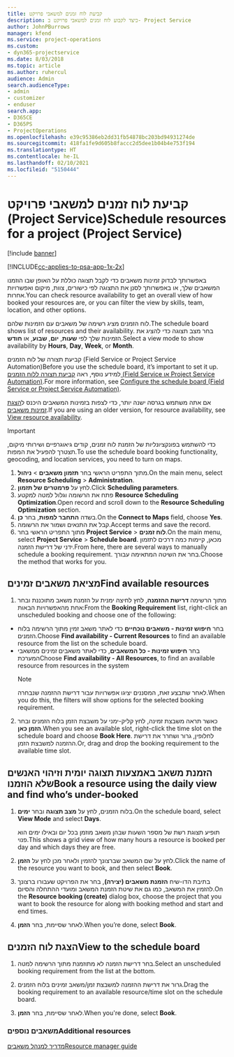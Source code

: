 ```yaml
---
title: ‏‫קביעת לוח זמנים למשאבי פרויקט
description: כיצד לקבוע לוח זמנים למשאבי פרויקט ב- Project Service
author: JohnPBurrows
manager: kfend
ms.service: project-operations
ms.custom:
- dyn365-projectservice
ms.date: 8/03/2018
ms.topic: article
ms.author: ruhercul
audience: Admin
search.audienceType:
- admin
- customizer
- enduser
search.app:
- D365CE
- D365PS
- ProjectOperations
ms.openlocfilehash: e39c95386eb2dd31fb54878bc203bd94931274de
ms.sourcegitcommit: 418fa1fe9d605b8faccc2d5dee1b04b4e753f194
ms.translationtype: HT
ms.contentlocale: he-IL
ms.lasthandoff: 02/10/2021
ms.locfileid: "5150444"
---
```

# <a name="schedule-resources-for-a-project-project-service"></a><span data-ttu-id="4a55c-103">קביעת לוח זמנים למשאבי פרויקט (Project Service)</span><span class="sxs-lookup"><span data-stu-id="4a55c-103">Schedule resources for a project (Project Service)</span></span>

[!include [banner](../includes/psa-now-project-operations.md)]

[!INCLUDE[cc-applies-to-psa-app-1x-2x](../includes/cc-applies-to-psa-app-1x-2x.md)]

<span data-ttu-id="4a55c-104">באפשרותך לבדוק זמינות משאבים כדי לקבל תצוגה כוללת על האופן שבו הוזמנו המשאבים שלך, או באפשרותך לסנן את התצוגה לפי כישורים, צוות, מיקום ואפשרויות אחרות.</span><span class="sxs-lookup"><span data-stu-id="4a55c-104">You can check resource availability to get an overall view of how booked your resources are, or you can filter the view by skills, team, location, and other options.</span></span>  
  
<span data-ttu-id="4a55c-105">לוח הזמנים מציג רשימה של משאבים עם הזמינות שלהם.</span><span class="sxs-lookup"><span data-stu-id="4a55c-105">The schedule board shows list of resources and their availability.</span></span> <span data-ttu-id="4a55c-106">בחר מצב תצוגה כדי להציג את הזמינות שלך לפי **שעות**, **יום**, **שבוע**, או **חודש**.</span><span class="sxs-lookup"><span data-stu-id="4a55c-106">Select a view mode to show availability by **Hours**, **Day**, **Week**, or **Month**.</span></span>  
  
<span data-ttu-id="4a55c-107"> קביעת תצורה של לוח הזמנים (Field Service or Project Service Automation)</span><span class="sxs-lookup"><span data-stu-id="4a55c-107">Before you use the schedule board, it’s important to set it up.</span></span> <span data-ttu-id="4a55c-108">למידע נוסף, ראה [קביעת תצורה ללוח הזמנים (Field Service או Project Service Automation)](https://docs.microsoft.com/dynamics365/field-service/configure-schedule-board).</span><span class="sxs-lookup"><span data-stu-id="4a55c-108">For more information, see [Configure the schedule board (Field Service or Project Service Automation)](https://docs.microsoft.com/dynamics365/field-service/configure-schedule-board).</span></span>
  
<span data-ttu-id="4a55c-109">אם אתה משתמש בגרסה ישנה יותר, כדי לצפות בזמינות המשאבים היכנס ל[הצגת זמינות משאבים](../psa/view-resource-availability.md).</span><span class="sxs-lookup"><span data-stu-id="4a55c-109">If you are using an older version, for resource availability, see [View resource availability](../psa/view-resource-availability.md).</span></span>  

> [!IMPORTANT]
>  <span data-ttu-id="4a55c-110">כדי להשתמש בפונקציונליות של הזמנת לוח זמנים, קודים גיאוגרפיים‬ ושירותי מיקום, תצטרך להפעיל את המפות.</span><span class="sxs-lookup"><span data-stu-id="4a55c-110">To use the schedule board booking functionality, geocoding, and location services, you need to turn on maps.</span></span>  
> 
> 1. <span data-ttu-id="4a55c-111">מתוך התפריט הראשי בחר **תזמון משאבים** > **ניהול**.</span><span class="sxs-lookup"><span data-stu-id="4a55c-111">On the main menu, select **Resource Scheduling** > **Administration**.</span></span>  
> 2. <span data-ttu-id="4a55c-112">לחץ על **פרמטרים של תזמון**.</span><span class="sxs-lookup"><span data-stu-id="4a55c-112">Click **Scheduling parameters**.</span></span>  
> 3. <span data-ttu-id="4a55c-113">פתח את הרשומה וגלול למטה למקטע **Resource Scheduling Optimization**.</span><span class="sxs-lookup"><span data-stu-id="4a55c-113">Open record and scroll down to the **Resource Scheduling Optimization** section.</span></span>  
> 4. <span data-ttu-id="4a55c-114">בשדה **התחבר למפות**, בחר **כן**.</span><span class="sxs-lookup"><span data-stu-id="4a55c-114">On the **Connect to Maps** field, choose **Yes**.</span></span>  
> 5. <span data-ttu-id="4a55c-115">קבל את התנאים ושמור את הרשומה.</span><span class="sxs-lookup"><span data-stu-id="4a55c-115">Accept terms and save the record.</span></span>  
> 6. <span data-ttu-id="4a55c-116">מתוך התפריט הראשי בחר **Project Service** > **לוח זמנים**.</span><span class="sxs-lookup"><span data-stu-id="4a55c-116">On the main menu, select **Project Service** > **Schedule board**.</span></span> <span data-ttu-id="4a55c-117">מכאן, קיימות כמה דרכים לתזמון ידני של דרישת הזמנה.</span><span class="sxs-lookup"><span data-stu-id="4a55c-117">From here, there are several ways to manually schedule a booking requirement.</span></span> <span data-ttu-id="4a55c-118">בחר את השיטה המתאימה עבורך.</span><span class="sxs-lookup"><span data-stu-id="4a55c-118">Choose the method that works for you.</span></span>
  
## <a name="find-available-resources"></a><span data-ttu-id="4a55c-119">מציאת משאבים זמינים‬</span><span class="sxs-lookup"><span data-stu-id="4a55c-119">Find available resources</span></span>

1.  <span data-ttu-id="4a55c-120">מתוך הרשימה **דרישת ההזמנה**, לחץ לחיצה ימנית על הזמנת משאב מתוכננת ובחר אחת מהאפשרויות הבאות:</span><span class="sxs-lookup"><span data-stu-id="4a55c-120">From the **Booking Requirement** list, right-click an unscheduled booking and choose one of the following:</span></span>  
  
- <span data-ttu-id="4a55c-121">בחר **חיפוש זמינות - משאבים נוכחיים** כדי לאתר משאב זמין מתוך הרשימה בלוח הזמנים.</span><span class="sxs-lookup"><span data-stu-id="4a55c-121">Choose **Find availability - Current Resources** to find an available resource from the list on the schedule board.</span></span>  
- <span data-ttu-id="4a55c-122">בחר **חיפוש זמינות - כל המשאבים**, כדי לאתר משאבים זמינים ממשאבי המערכת</span><span class="sxs-lookup"><span data-stu-id="4a55c-122">Choose **Find availability - All Resources**, to find an available resource from resources in the system</span></span>  
   > [!NOTE]
   >  <span data-ttu-id="4a55c-123">לאחר שתבצע זאת, המסננים יציגו אפשרויות עבור דרישת ההזמנה שנבחרה.</span><span class="sxs-lookup"><span data-stu-id="4a55c-123">When you do this, the filters will show options for the selected booking requirement.</span></span>  
  
2. <span data-ttu-id="4a55c-124">כאשר תראה משבצת זמינה, לחץ קליק-ימני על משבצת הזמן בלוח הזמנים ובחר **הזמן כאן**.</span><span class="sxs-lookup"><span data-stu-id="4a55c-124">When you see an available slot, right-click the time slot on the schedule board and choose **Book Here**.</span></span> <span data-ttu-id="4a55c-125">לחלופין, גרור ושחרר את דרישת ההזמנה למשבצת הזמן.</span><span class="sxs-lookup"><span data-stu-id="4a55c-125">Or, drag and drop the booking requirement to the available time slot.</span></span>  
  

## <a name="book-a-resource-using-the-daily-view-and-find-whos-under-booked"></a><span data-ttu-id="4a55c-126">הזמנת משאב באמצעות תצוגה יומית וזיהוי האנשים שלא הוזמנו</span><span class="sxs-lookup"><span data-stu-id="4a55c-126">Book a resource using the daily view and find who’s under-booked</span></span>
  
1.  <span data-ttu-id="4a55c-127">בלוח הזמנים, לחץ על **מצב תצוגה** ובחר **ימים**.</span><span class="sxs-lookup"><span data-stu-id="4a55c-127">On the schedule board, select **View Mode** and select **Days**.</span></span>  
  
    <span data-ttu-id="4a55c-128">תופיע תצוגת רשת של מספר השעות שבהן משאב מוזמן בכל יום ובאילו ימים הוא פנוי.</span><span class="sxs-lookup"><span data-stu-id="4a55c-128">This shows a grid view of how many hours a resource is booked per day and which days they are free.</span></span>  
  
2.  <span data-ttu-id="4a55c-129">לחץ על שם המשאב שברצונך להזמין ולאחר מכן לחץ על **הזמן**.</span><span class="sxs-lookup"><span data-stu-id="4a55c-129">Click the name of the resource you want to book, and then select **Book**.</span></span>  
  
3.  <span data-ttu-id="4a55c-130">בתיבת הדו-שיח **הזמנת משאבים (יצירה)**, בחר את הפרויקט שעבורו ברצונך להזמין את המשאב, כמו גם את שיטת הזמנת המשאב ומועדי ההתחלה והסיום.</span><span class="sxs-lookup"><span data-stu-id="4a55c-130">On the **Resource booking (create)** dialog box, choose the project that you want to book the resource for along with booking method and start and end times.</span></span>  
  
4.  <span data-ttu-id="4a55c-131">לאחר שסיימת, בחר **הזמן**.</span><span class="sxs-lookup"><span data-stu-id="4a55c-131">When you’re done, select **Book**.</span></span>  
  
## <a name="view-to-the-schedule-board"></a><span data-ttu-id="4a55c-132">הצגת לוח הזמנים</span><span class="sxs-lookup"><span data-stu-id="4a55c-132">View to the schedule board</span></span>
  
1.  <span data-ttu-id="4a55c-133">בחר דרישת הזמנה לא מתוזמנת‬ מתוך הרשימה למטה.</span><span class="sxs-lookup"><span data-stu-id="4a55c-133">Select an unscheduled booking requirement from the list at the bottom.</span></span>  
  
2.  <span data-ttu-id="4a55c-134">גרור את דרישת ההזמנה למשבצת זמן/משאב זמינים בלוח הזמנים.</span><span class="sxs-lookup"><span data-stu-id="4a55c-134">Drag the booking requirement to an available resource/time slot on the schedule board.</span></span>  
  
3.  <span data-ttu-id="4a55c-135">לאחר שסיימת, בחר **הזמן**.</span><span class="sxs-lookup"><span data-stu-id="4a55c-135">When you're done, select **Book**.</span></span>  
  
### <a name="additional-resources"></a><span data-ttu-id="4a55c-136">משאבים נוספים</span><span class="sxs-lookup"><span data-stu-id="4a55c-136">Additional resources</span></span>  
 [<span data-ttu-id="4a55c-137">מדריך למנהל משאבים</span><span class="sxs-lookup"><span data-stu-id="4a55c-137">Resource manager guide</span></span>](../psa/resource-manager-guide.md)
